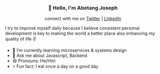 <h3 align="center">👋 Hello, I'm Abetang Joseph</h3>
<p align="center">
connect with me on
  <a href="https://twitter.com/joeabetang">Twitter</a> |
  <a href="https://linkedin.com/in/abetangjoseph">LinkedIn  </a>
</p>

I try to improve myself daily because I believe consistent personal development is key to making the world a better place also enhancing my quality of life :v:

- 🌱 I’m currently learning microservices & systems design
- 💬 Ask me about Javascript, Backend
- 😄 Pronouns: He/Him
- ⚡ Fun fact: I eat once a day on a good day


<!--
**AbetangJoseph/AbetangJoseph** is a ✨ _special_ ✨ repository because its `README.md` (this file) appears on your GitHub profile.

Here are some ideas to get you started:

- 🔭 I’m currently working on ...
- 🌱 I’m currently learning ...
- 👯 I’m looking to collaborate on ...
- 🤔 I’m looking for help with ...
- 💬 Ask me about ...
- 📫 How to reach me: ...
- 😄 Pronouns: ...
- ⚡ Fun fact: ...
-->
